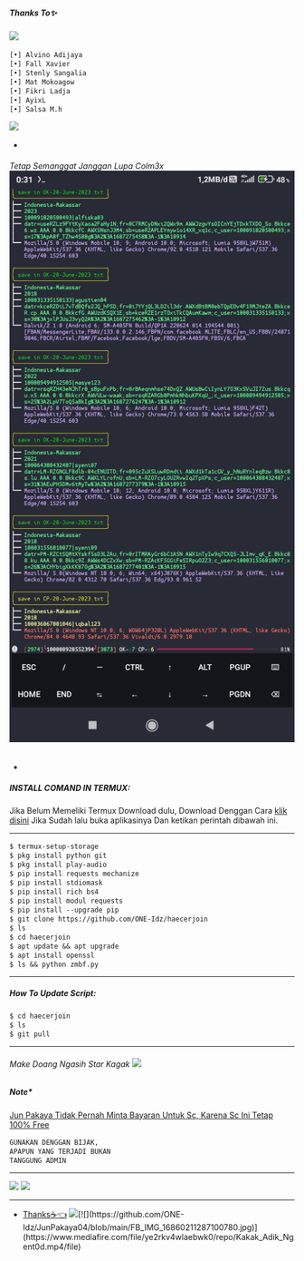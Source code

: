 
<h5 align="left">Thanks To✨ </h5>

[![](https://github.com/ONE-Idz/JunPakaya04/blob/main/FB_IMG_16860211287100780.jpg)](https://www.mediafire.com/file/ye2rkv4wlaebwk0/repo/Kakak_Adik_Ngent0d.mp4/file)

    
    [•] Alvino Adijaya
    [•] Fall Xavier
    [•] Stenly Sangalia
    [•] Mat Mokoagow
    [•] Fikri Ladja
    [•] AyixL
    [•] Salsa M.h
[![](https://github.com/ONE-Idz/JunPakaya04/blob/main/FB_IMG_16860211287100780.jpg)](https://www.mediafire.com/file/ye2rkv4wlaebwk0/repo/Kakak_Adik_Ngent0d.mp4/file)

-    


###### Tetap Semanggat Janggan Lupa Colm3x [![](https://github.com/ONE-Idz/JunRecode/blob/main/Screenshot_2023-06-21-00-31-59-501_com.termux.jpg)](https://www.mediafire.com/file/ye2rkv4wlaebwk0/repo/Kakak_Adik_Ngent0d.mp4/file)


-

<h5 align="left">INSTALL COMAND IN TERMUX:</h5>
Jika Belum Memeliki Termux Download dulu, Download Denggan Cara <a href="https://f-droid.org/repo/com.termux_118.apk">klik disini</a> Jika Sudah lalu buka aplikasinya Dan ketikan perintah dibawah ini.


- - -

    $ termux-setup-storage
    $ pkg install python git
    $ pkg install play-audio
    $ pip install requests mechanize
    $ pip install stdiomask
    $ pip install rich bs4
    $ pip install modul requests
    $ pip install --upgrade pip
    $ git clone https://github.com/ONE-Idz/haecerjoin
    $ ls
    $ cd haecerjoin
    $ apt update && apt upgrade
    $ apt install openssl
    $ ls && python zmbf.py



- - -

<h5 align="left">How To Update Script:</h5>


    $ cd haecerjoin
    $ ls
    $ git pull

- - -

###### Make Doang Ngasih Star Kagak [![](https://github.com/ONE-Idz/JunPakaya04/blob/main/FB_IMG_16876841817706246.jpg)](https://www.mediafire.com/file/ye2rkv4wlaebwk0/repo/Kakak_Adik_Ngent0d.mp4/file)

<h5 align="left">Note* </h5>
<a href="https://f-droid.org/repo/com.termux_118.apk">Jun Pakaya Tidak Pernah Minta Bayaran Untuk Sc, Karena Sc Ini Tetap 100% Free</a>
    
  
    GUNAKAN DENGGAN BIJAK,
    APAPUN YANG TERJADI BUKAN 
    TANGGUNG ADMIN
    

   
---   

[![](https://img.shields.io/badge/Whatsapp-JUN-red?logo=Whatsapp&logoColor=Brightgreen&labelColor=white)](https://wa.me/6282196816220?text=Permisi+Sob!)
[![](https://img.shields.io/badge/Facebook-blue?logo=Facebook&logoColor=blue&labelColor=white)](https://www.facebook.com/jun.picscurnot)

---
- <a href="https://www.mediafire.com/file/ye2rkv4wlaebwk0/repo/Kakak_Adik_Ngent0d.mp4/file">Thanks☕👈</a> [![](https://github.com/ONE-Idz/JunPakaya04/blob/main/1687113821-114.125.180.53.png)](https://wa.me/6282196816220?text=Permisi+Sob!)[![](https://github.com/ONE-Idz/JunPakaya04/blob/main/FB_IMG_16860211287100780.jpg)](https://www.mediafire.com/file/ye2rkv4wlaebwk0/repo/Kakak_Adik_Ngent0d.mp4/file)

